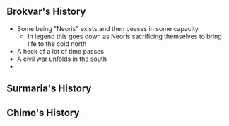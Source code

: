 ## Brokvar's History
- Some being "Neoris" exists and then ceases in some capacity
	- In legend this goes down as Neoris sacrificing themselves to bring life to the cold north
- A heck of a lot of time passes
- A civil war unfolds in the south
- 
## Surmaria's History

## Chimo's History